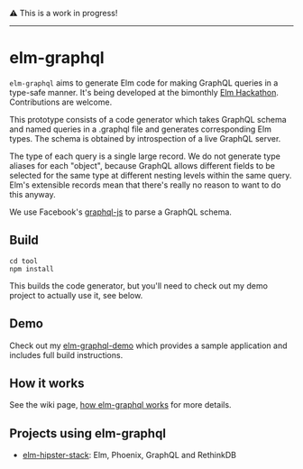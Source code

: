 ⚠ This is a work in progress!

---

# elm-graphql

`elm-graphql` aims to generate Elm code for making GraphQL queries in a type-safe manner.
It's being developed at the bimonthly [Elm Hackathon](http://www.meetup.com/Elm-user-group-SF/).
Contributions are welcome.

This prototype consists of a code generator which takes GraphQL schema and named queries in a
.graphql file and generates corresponding Elm types. The schema is obtained by introspection
of a live GraphQL server.

The type of each query is a single large record. We do not generate type aliases for each "object",
because GraphQL allows different fields to be selected for the same type at different nesting
levels within the same query. Elm's extensible records mean that there's really no reason to want
to do this anyway.

We use Facebook's [graphql-js](https://github.com/graphql/graphql-js) to parse a GraphQL
schema.

## Build

    cd tool
    npm install

This builds the code generator, but you'll need to check out my demo project to actually use it, see below.
    
## Demo

Check out my [elm-graphql-demo](https://github.com/jahewson/elm-graphql-demo) which provides a sample application and includes full build instructions.

## How it works

See the wiki page, [how elm-graphql works](https://github.com/jahewson/elm-graphql/wiki/How-elm-graphql-works) for more details.

## Projects using elm-graphql

- [elm-hipster-stack](https://github.com/carleryd/elm-hipster-stack): Elm, Phoenix, GraphQL and RethinkDB
